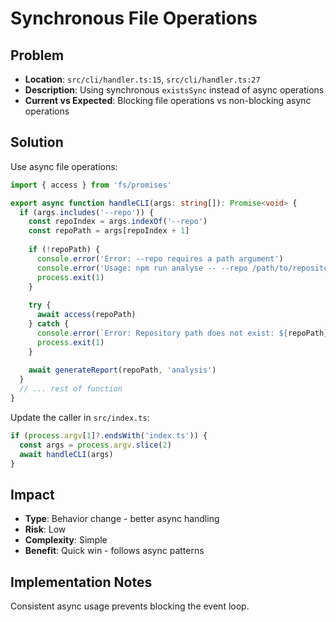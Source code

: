# Synchronous File Operations

## Problem
- **Location**: `src/cli/handler.ts:15`, `src/cli/handler.ts:27`
- **Description**: Using synchronous `existsSync` instead of async operations
- **Current vs Expected**: Blocking file operations vs non-blocking async operations

## Solution
Use async file operations:

```typescript
import { access } from 'fs/promises'

export async function handleCLI(args: string[]): Promise<void> {
  if (args.includes('--repo')) {
    const repoIndex = args.indexOf('--repo')
    const repoPath = args[repoIndex + 1]
    
    if (!repoPath) {
      console.error('Error: --repo requires a path argument')
      console.error('Usage: npm run analyse -- --repo /path/to/repository')
      process.exit(1)
    }
    
    try {
      await access(repoPath)
    } catch {
      console.error(`Error: Repository path does not exist: ${repoPath}`)
      process.exit(1)
    }
    
    await generateReport(repoPath, 'analysis')
  }
  // ... rest of function
}
```

Update the caller in `src/index.ts`:
```typescript
if (process.argv[1]?.endsWith('index.ts')) {
  const args = process.argv.slice(2)
  await handleCLI(args)
}
```

## Impact
- **Type**: Behavior change - better async handling
- **Risk**: Low
- **Complexity**: Simple
- **Benefit**: Quick win - follows async patterns

## Implementation Notes
Consistent async usage prevents blocking the event loop.